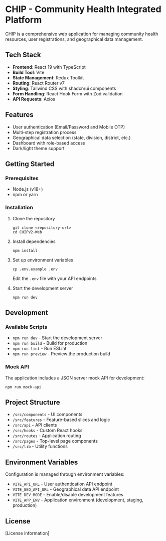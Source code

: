 # CHIP - Community Health Integrated Platform

CHIP is a comprehensive web application for managing community health resources, user registrations, and geographical data management.

## Tech Stack

- **Frontend**: React 19 with TypeScript
- **Build Tool**: Vite
- **State Management**: Redux Toolkit
- **Routing**: React Router v7
- **Styling**: Tailwind CSS with shadcn/ui components
- **Form Handling**: React Hook Form with Zod validation
- **API Requests**: Axios

## Features

- User authentication (Email/Password and Mobile OTP)
- Multi-step registration process
- Geographical data selection (state, division, district, etc.)
- Dashboard with role-based access
- Dark/light theme support

## Getting Started

### Prerequisites

- Node.js (v18+)
- npm or yarn

### Installation

1. Clone the repository
   ```
   git clone <repository-url>
   cd CHIPV2-Web
   ```

2. Install dependencies
   ```
   npm install
   ```

3. Set up environment variables
   ```
   cp .env.example .env
   ```
   Edit the `.env` file with your API endpoints

4. Start the development server
   ```
   npm run dev
   ```

## Development

### Available Scripts

- `npm run dev` - Start the development server
- `npm run build` - Build for production
- `npm run lint` - Run ESLint
- `npm run preview` - Preview the production build

### Mock API

The application includes a JSON server mock API for development:

```
npm run mock-api
```

## Project Structure

- `/src/components` - UI components
- `/src/features` - Feature-based slices and logic
- `/src/api` - API clients
- `/src/hooks` - Custom React hooks
- `/src/routes` - Application routing
- `/src/pages` - Top-level page components
- `/src/lib` - Utility functions

## Environment Variables

Configuration is managed through environment variables:

- `VITE_API_URL` - User authentication API endpoint
- `VITE_GEO_API_URL` - Geographical data API endpoint
- `VITE_DEV_MODE` - Enable/disable development features
- `VITE_APP_ENV` - Application environment (development, staging, production)

## License

[License information]